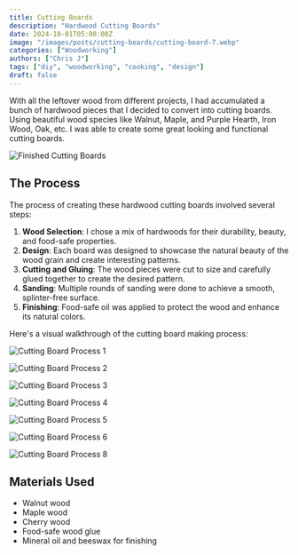 ```yaml
---
title: Cutting Boards
description: "Hardwood Cutting Boards"
date: 2024-10-01T05:00:00Z
image: "/images/posts/cutting-boards/cutting-board-7.webp"
categories: ["Woodworking"]
authors: ["Chris J"]
tags: ["diy", "woodworking", "cooking", "design"]
draft: false
---
```


With all the leftover wood from different projects, I had accumulated a bunch of hardwood pieces that I decided to convert into cutting boards. Using beautiful wood species like Walnut, Maple, and Purple Hearth, Iron Wood, Oak, etc. I was able to create some great looking and functional cutting boards.

![Finished Cutting Boards](/images/posts/cutting-boards/cutting-board-7.webp)

## The Process

The process of creating these hardwood cutting boards involved several steps:

1. **Wood Selection**: I chose a mix of hardwoods for their durability, beauty, and food-safe properties.
2. **Design**: Each board was designed to showcase the natural beauty of the wood grain and create interesting patterns.
3. **Cutting and Gluing**: The wood pieces were cut to size and carefully glued together to create the desired pattern.
4. **Sanding**: Multiple rounds of sanding were done to achieve a smooth, splinter-free surface.
5. **Finishing**: Food-safe oil was applied to protect the wood and enhance its natural colors.

Here's a visual walkthrough of the cutting board making process:

![Cutting Board Process 1](/images/posts/cutting-boards/cutting-board-1.webp)

![Cutting Board Process 2](/images/posts/cutting-boards/cutting-board-2.webp)

![Cutting Board Process 3](/images/posts/cutting-boards/cutting-board-3.webp)

![Cutting Board Process 4](/images/posts/cutting-boards/cutting-board-4.webp)

![Cutting Board Process 5](/images/posts/cutting-boards/cutting-board-5.webp)

![Cutting Board Process 6](/images/posts/cutting-boards/cutting-board-6.webp)

![Cutting Board Process 8](/images/posts/cutting-boards/cutting-board-8.webp)

## Materials Used

- Walnut wood
- Maple wood
- Cherry wood
- Food-safe wood glue
- Mineral oil and beeswax for finishing
